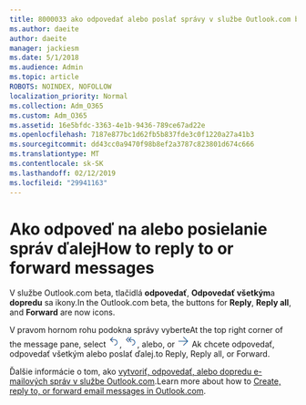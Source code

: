 ```yaml
---
title: 8000033 ako odpovedať alebo poslať správy v službe Outlook.com beta
ms.author: daeite
author: daeite
manager: jackiesm
ms.date: 5/1/2018
ms.audience: Admin
ms.topic: article
ROBOTS: NOINDEX, NOFOLLOW
localization_priority: Normal
ms.collection: Adm_O365
ms.custom: Adm_O365
ms.assetid: 16e5bfdc-3363-4e1b-9436-789ce67ad22e
ms.openlocfilehash: 7187e877bc1d62fb5b837fde3c0f1220a27a41b3
ms.sourcegitcommit: dd43cc0a9470f98b8ef2a3787c823801d674c666
ms.translationtype: MT
ms.contentlocale: sk-SK
ms.lasthandoff: 02/12/2019
ms.locfileid: "29941163"
---
```

# <a name="how-to-reply-to-or-forward-messages"></a><span data-ttu-id="d21b1-102">Ako odpoveď na alebo posielanie správ ďalej</span><span class="sxs-lookup"><span data-stu-id="d21b1-102">How to reply to or forward messages</span></span>

<span data-ttu-id="d21b1-103">V službe Outlook.com beta, tlačidlá **odpovedať**, **Odpovedať všetkým**a **dopredu** sa ikony.</span><span class="sxs-lookup"><span data-stu-id="d21b1-103">In the Outlook.com beta, the buttons for **Reply**, **Reply all**, and **Forward** are now icons.</span></span> 
  
<span data-ttu-id="d21b1-104">V pravom hornom rohu podokna správy vyberte</span><span class="sxs-lookup"><span data-stu-id="d21b1-104">At the top right corner of the message pane, select</span></span> ![Odpovedanie](media/08ad5200-369a-4a2f-bef5-ebdcbef5545f.png)<span data-ttu-id="d21b1-106">,</span><span class="sxs-lookup"><span data-stu-id="d21b1-106"></span></span> ![Odpovedať všetkým](media/be5f41a1-dbea-471f-ba5d-7be4256922d2.png)<span data-ttu-id="d21b1-108">, alebo</span><span class="sxs-lookup"><span data-stu-id="d21b1-108">, or</span></span> ![Preposlanie](media/29fd06ec-1642-40d1-8faa-ec437ef156fc.png) <span data-ttu-id="d21b1-110">Ak chcete odpovedať, odpovedať všetkým alebo poslať ďalej.</span><span class="sxs-lookup"><span data-stu-id="d21b1-110">to Reply, Reply all, or Forward.</span></span> 
  
<span data-ttu-id="d21b1-111">Ďalšie informácie o tom, ako [vytvoriť, odpovedať, alebo dopredu e-mailových správ v službe Outlook.com](https://go.microsoft.com/fwlink/p/?linkid=873141).</span><span class="sxs-lookup"><span data-stu-id="d21b1-111">Learn more about how to [Create, reply to, or forward email messages in Outlook.com](https://go.microsoft.com/fwlink/p/?linkid=873141).</span></span>
  

